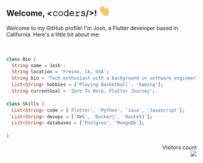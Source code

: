 ## Welcome, <𝚌𝚘𝚍𝚎𝚛𝚜/>! <img src="https://raw.githubusercontent.com/ABSphreak/ABSphreak/master/gifs/Hi.gif" width="30px"></h2>


Welcome to my GitHub profile! I'm Josh, a Flutter developer based in California. Here's a little bit about me:

```dart


class Bio {
  String name = Josh';
  String location = 'Fresno, CA, USA';
  String bio = 'Tech enthusiast with a background in software engineering and business.';
  List<String> hobbies = ['Playing Basketball', 'Gaming'];
  String currentGoal = 'Zero To Hero, Flutter Journey';

class Skills {
  List<String> code = ['Flutter', 'Python', 'Java', 'Javascript'];
  List<String> devops = ['AWS', 'Docker🐳', 'Route53'];
  List<String> databases = ['Postgres', 'MongoDb'];
  
}
```


<p align="right"> 
  Visitors count<br>
  <img src="https://profile-counter.glitch.me/josh2c/count.svg" />
</p>
